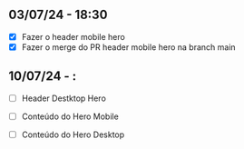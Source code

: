 ## 03/07/24 - 18:30
- [X] Fazer o header mobile hero
- [X] Fazer o merge do PR header mobile hero na branch main

## 10/07/24 - :
- [ ] Header Destktop Hero
- [ ] Conteúdo do Hero Mobile
- [ ] Conteúdo do Hero Desktop

